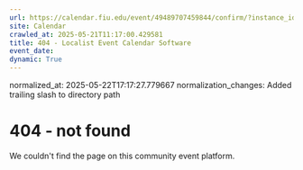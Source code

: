 ```yaml
---
url: https://calendar.fiu.edu/event/49489707459844/confirm/?instance_id=49489707487506&return=https%3A%2F%2Fcalendar.fiu.edu%2Fmiami_beach_urban_studios_364
site: Calendar
crawled_at: 2025-05-21T11:17:00.429581
title: 404 - Localist Event Calendar Software
event_date: 
dynamic: True
---
```

normalized_at: 2025-05-22T17:17:27.779667
normalization_changes: Added trailing slash to directory path

# 404 - not found
We couldn't find the page on this community event platform.
